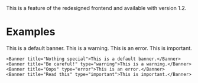 <Banner title="Version Feature">
  This is a feature of the redesigned frontend and available with version 1.2.
</Banner>

# Examples
<Banner title="Nothing special">This is a default banner.</Banner>
<Banner title="Be careful!" type="warning">This is a warning.</Banner>
<Banner title="Oops" type="error">This is an error.</Banner>
<Banner title="Read this" type="important">This is important.</Banner>

```
<Banner title="Nothing special">This is a default banner.</Banner>
<Banner title="Be careful!" type="warning">This is a warning.</Banner>
<Banner title="Oops" type="error">This is an error.</Banner>
<Banner title="Read this" type="important">This is important.</Banner>
```
